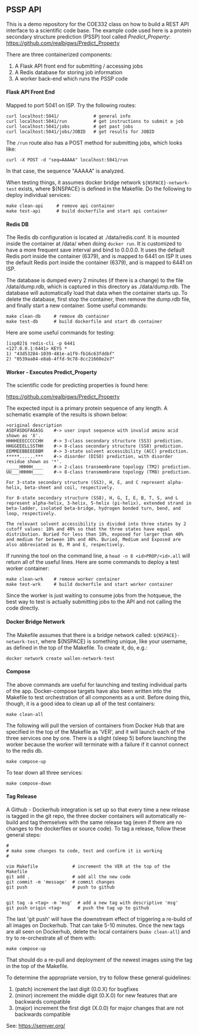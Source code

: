 ## PSSP API

This is a demo repository for the COE332 class on how to build a REST API interface to a
scientific code base. The example code used here is a protein secondary structure
prediction (PSSP) tool called *Predict_Property*: https://github.com/realbigws/Predict_Property

There are three containerized components:

1) A Flask API front end for submitting / accessing jobs
2) A Redis database for storing job information
3) A worker back-end which runs the PSSP code


#### Flask API Front End

Mapped to port 5041 on ISP. Try the following routes:

```
curl localhost:5041/             # general info
curl localhost:5041/run          # get instructions to submit a job
curl localhost:5041/jobs         # get past jobs
curl localhost:5041/jobs/JOBID   # get results for JOBID
```

The `/run` route also has a POST method for submitting jobs, which looks like:

```
curl -X POST -d "seq=AAAAA" localhost:5041/run
```

In that case, the sequence "AAAAA" is analyzed.

When testing things, it assumes docker bridge network `${NSPACE}-network-test` exists,
where ${NSPACE} is defined in the Makefile. Do the following to deploy individual services:

```
make clean-api     # remove api container
make test-api      # build dockerfile and start api container
```


#### Redis DB

The Redis db configuration is located at ./data/redis.conf. It is mounted
inside the container at /data/ when doing `docker run`. It is customized to have
a more frequent save interval and bind to 0.0.0.0. It uses the default Redis
port inside the container (6379), and is mapped to 6441 on ISP It uses the default Redis
port inside the container (6379), and is mapped to 6441 on ISP.

The database is dumped every 2 minutes (if there is a change) to the file
/data/dump.rdb, which is captured in this directory as ./data/dump.rdb. The
database will automatically load that data when the container starts up. To 
delete the database, first stop the container, then remove the dump.rdb file,
and finally start a new container. Some useful commands:

```
make clean-db     # remove db container
make test-db      # build dockerfile and start db container
```

Here are some useful commands for testing:

```
[isp02]$ redis-cli -p 6441
<127.0.0.1:6441> KEYS *
1) "43d53284-1039-481e-a1f9-fb16c63fddbf" 
2) "0539aa84-e8ab-4ffd-9c78-8cc21660e2e7" 
```


#### Worker - Executes Predict_Property

The scientific code for predicting properties is found here:

https://github.com/realbigws/Predict_Property

The expected input is a primary protein sequence of any length. A schematic
example of the results is shown below:
```
>original description
ASDFASDGFAGASG    #-> user input sequence with invalid amino acid shown as 'X'.
HHHHEEECCCCCHH    #-> 3-class secondary structure (SS3) prediction.
HHGGEEELLSSTHH    #-> 8-class secondary structure (SS8) prediction.
EEMMEEBBEEEBBM    #-> 3-state solvent accessibility (ACC) prediction.
*****......***    #-> disorder (DISO) prediction, with disorder residue shown as '*'.
_____HHHHH____    #-> 2-class transmembrane topology (TM2) prediction.               
UU___HHHHH____    #-> 8-class transmembrane topology (TM8) prediction.               

For 3-state secondary structure (SS3), H, E, and C represent alpha-helix, beta-sheet and coil, respectively.

For 8-state secondary structure (SS8), H, G, I, E, B, T, S, and L represent alpha-helix, 3-helix, 5-helix (pi-helix), extended strand in beta-ladder, isolated beta-bridge, hydrogen bonded turn, bend, and loop, respectively.

The relevant solvent accessibility is divided into three states by 2 cutoff values: 10% and 40% so that the three states have equal distribution. Buried for less than 10%, exposed for larger than 40% and medium for between 10% and 40%. Buried, Medium and Exposed are also abbreviated as B, M and E, respectively.
```

If running the tool on the command line, a `head -n 8 <id>PROP/<id>.all` will
return all of the useful lines. Here are some commands to deploy a test worker
container:

```
make clean-wrk    # remove worker container
make test-wrk     # build dockerfile and start worker container
```

Since the worker is just waiting to consume jobs from the hotqueue, the best way
to test is actually submitting jobs to the API and not calling the code directly.


#### Docker Bridge Network

The Makefile assumes that there is a bridge network called:
`${NSPACE}-network-test`, where ${NSPACE} is something unique, like your
username, as defined in the top of the Makefile. To create it, do, e.g.:

```
docker network create wallen-network-test
```


#### Compose

The above commands are useful for launching and testing individual parts of
the app. Docker-compose targets have also been written into the Makefile to
test orchestration of all components as a unit. Before doing this, though, it
is a good idea to clean up all of the test containers:

```
make clean-all 
```

The following will pull the version of containers from Docker Hub that are
specified in the top of the Makefile as 'VER', and it will launch each of the
three services one by one. There is a slight (sleep 5) before launching the
worker because the worker will terminate with a failure if it cannot connect
to the redis db.

```
make compose-up
```

To tear down all three services:

```
make compose-down
```


#### Tag Release

A Github - Dockerhub integration is set up so that every time a new release is
tagged in the git repo, the three docker containers will automatically re-build
and tag themselves with the same release tag (even if there are no changes to
the dockerfiles or source code). To tag a release, follow these general steps:

```
#
# make some changes to code, test and confirm it is working
#

vim Makefile             # increment the VER at the top of the Makefile
git add .                # add all the new code
git commit -m 'message'  # commit changes
git push                 # push to github


git tag -a <tag> -m 'msg'  # add a new tag with descriptive 'msg'
git push origin <tag>      # push the tag up to github
```

The last 'git push' will have the downstream effect of triggering a re-build
of all images on Dockerhub. That can take 5-10 minutes. Once the new tags
are all seen on Dockerhub, delete the local containers (`make clean-all`) and
try to re-orchestrate all of them with:

```
make compose-up
```

That should do a re-pull and deployment of the newest images using the tag in the 
top of the Makefile.

To determine the appropriate version, try to follow these general guidelines:

1. (patch) increment the last digit (0.0.X) for bugfixes
2. (minor) increment the middle digit (0.X.0) for new features that are backwards compatible
3. (major) increment the first digit (X.0.0) for major changes that are not backwards compatible

See: https://semver.org/


